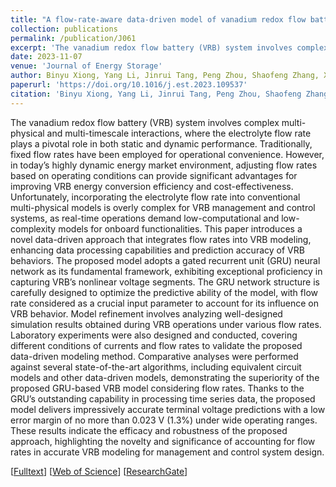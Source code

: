 ```yaml
---
title: "A flow-rate-aware data-driven model of vanadium redox flow battery based on gated recurrent unit neural network"
collection: publications
permalink: /publication/J061
excerpt: 'The vanadium redox flow battery (VRB) system involves complex multi-physical and multi-timescale interactions, where the electrolyte flow rate plays a pivotal role in both static and dynamic performance. Traditionally, fixed flow rates have been employed for operational convenience. However, in today’s highly dynamic energy market environment, adjusting flow rates based on operating conditions can provide significant advantages for improving VRB energy conversion efficiency and cost-effectiveness. Unfortunately, incorporating the electrolyte flow rate into conventional multi-physical models is overly complex for VRB management and control systems, as real-time operations demand low-computational and low-complexity models for onboard functionalities. This paper introduces a novel data-driven approach that integrates flow rates into VRB modeling, enhancing data processing capabilities and prediction accuracy of VRB behaviors. The proposed model adopts a gated recurrent unit (GRU) neural network as its fundamental framework, exhibiting exceptional proficiency in capturing VRB’s nonlinear voltage segments. The GRU network structure is carefully designed to optimize the predictive ability of the model, with flow rate considered as a crucial input parameter to account for its influence on VRB behavior. Model refinement involves analyzing well-designed simulation results obtained during VRB operations under various flow rates. Laboratory experiments were also designed and conducted, covering different conditions of currents and flow rates to validate the proposed data-driven modeling method. Comparative analyses were performed against several state-of-the-art algorithms, including equivalent circuit models and other data-driven models, demonstrating the superiority of the proposed GRU-based VRB model considering flow rates. Thanks to the GRU’s outstanding capability in processing time series data, the proposed model delivers impressively accurate terminal voltage predictions with a low error margin of no more than 0.023 V (1.3%) under wide operating ranges. These results indicate the efficacy and robustness of the proposed approach, highlighting the novelty and significance of accounting for flow rates in accurate VRB modeling for management and control system design.'
date: 2023-11-07
venue: 'Journal of Energy Storage'
author: Binyu Xiong, Yang Li, Jinrui Tang, Peng Zhou, Shaofeng Zhang, Xinan Zhang, Chaoyu Dong, and Hoay Beng Gooi
paperurl: 'https://doi.org/10.1016/j.est.2023.109537'
citation: 'Binyu Xiong, Yang Li, Jinrui Tang, Peng Zhou, Shaofeng Zhang, Xinan Zhang, Chaoyu Dong, and Hoay Beng Gooi, &quot;A flow-rate-aware data-driven model of vanadium redox flow battery based on gated recurrent unit neural network,&quot; <i>Journal of Energy Storage</i>, vol. 74 B, Dec. 2024, Art no. 109537, doi: 10.1016/j.est.2023.109537.'
---
```


The vanadium redox flow battery (VRB) system involves complex multi-physical and multi-timescale interactions, where the electrolyte flow rate plays a pivotal role in both static and dynamic performance. Traditionally, fixed flow rates have been employed for operational convenience. However, in today’s highly dynamic energy market environment, adjusting flow rates based on operating conditions can provide significant advantages for improving VRB energy conversion efficiency and cost-effectiveness. Unfortunately, incorporating the electrolyte flow rate into conventional multi-physical models is overly complex for VRB management and control systems, as real-time operations demand low-computational and low-complexity models for onboard functionalities. This paper introduces a novel data-driven approach that integrates flow rates into VRB modeling, enhancing data processing capabilities and prediction accuracy of VRB behaviors. The proposed model adopts a gated recurrent unit (GRU) neural network as its fundamental framework, exhibiting exceptional proficiency in capturing VRB’s nonlinear voltage segments. The GRU network structure is carefully designed to optimize the predictive ability of the model, with flow rate considered as a crucial input parameter to account for its influence on VRB behavior. Model refinement involves analyzing well-designed simulation results obtained during VRB operations under various flow rates. Laboratory experiments were also designed and conducted, covering different conditions of currents and flow rates to validate the proposed data-driven modeling method. Comparative analyses were performed against several state-of-the-art algorithms, including equivalent circuit models and other data-driven models, demonstrating the superiority of the proposed GRU-based VRB model considering flow rates. Thanks to the GRU’s outstanding capability in processing time series data, the proposed model delivers impressively accurate terminal voltage predictions with a low error margin of no more than 0.023 V (1.3%) under wide operating ranges. These results indicate the efficacy and robustness of the proposed approach, highlighting the novelty and significance of accounting for flow rates in accurate VRB modeling for management and control system design.

[[Fulltext](https://research.chalmers.se/publication/538370/file/538370_Fulltext.pdf)] [[Web of Science](https://www.webofscience.com/wos/woscc/full-record/WOS:001109664100001)] [[ResearchGate](https://www.researchgate.net/publication/375342255)]

